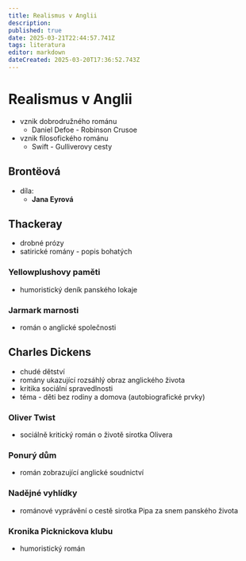 ```yaml
---
title: Realismus v Anglii
description: 
published: true
date: 2025-03-21T22:44:57.741Z
tags: literatura
editor: markdown
dateCreated: 2025-03-20T17:36:52.743Z
---
```


# Realismus v Anglii
- vznik dobrodružného románu
	- Daniel Defoe - Robinson Crusoe
- vznik filosofického románu
	- Swift - Gulliverovy cesty

## Brontëová
- díla:
	- **Jana Eyrová**

## Thackeray
- drobné prózy
- satirické romány - popis bohatých

### Yellowplushovy paměti
- humoristický deník panského lokaje

### Jarmark marnosti
- román o anglické společnosti

## Charles Dickens
- chudé dětství
- romány ukazující rozsáhlý obraz anglického života
- kritika sociální spravedlnosti
- téma - děti bez rodiny a domova (autobiografické prvky)

### Oliver Twist
- sociálně kritický román o životě sirotka Olivera

### Ponurý dům
- román zobrazující anglické soudnictví

### Nadějné vyhlídky
- románové vyprávění o cestě sirotka Pipa za snem panského života

### Kronika Picknickova klubu
- humoristický román